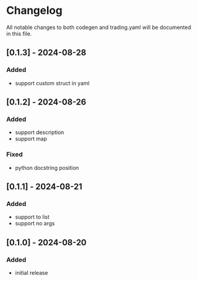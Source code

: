# Changelog
All notable changes to both codegen and trading.yaml will be documented in this file.
## [0.1.3] - 2024-08-28
### Added
- support custom struct in yaml

## [0.1.2] - 2024-08-26
### Added
- support description
- support map
### Fixed
- python docstring position

## [0.1.1] - 2024-08-21
### Added
- support to list
- support no args

## [0.1.0] - 2024-08-20
### Added
- initial release

